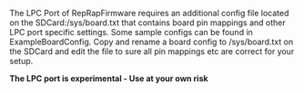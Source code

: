 The LPC Port of RepRapFirmware requires an additional config file located on the SDCard:/sys/board.txt that contains board pin mappings and other LPC port specific settings. Some sample configs can be found in ExampleBoardConfig. Copy and rename a board config to /sys/board.txt on the SDCard and edit the file to sure all pin mappings etc are correct for your setup.

**The LPC port is experimental - Use at your own risk**
